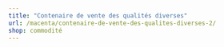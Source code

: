 ```yaml
---
title: "Contenaire de vente des qualités diverses"
url: /macenta/contenaire-de-vente-des-qualites-diverses-2/
shop: commodité
---
```

